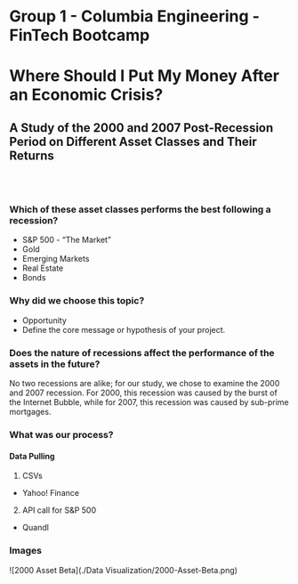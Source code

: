 # Group 1 - Columbia Engineering - FinTech Bootcamp
# Where Should I Put My Money After an Economic Crisis?
## A Study of the 2000 and 2007 Post-Recession Period on Different Asset Classes and Their Returns
<br></br>

### Which of these asset classes performs the best following a recession?

* S&P 500 - “The Market” 
* Gold
* Emerging Markets
* Real Estate
* Bonds

### Why did we choose this topic?

* Opportunity
* Define the core message or hypothesis of your project.

### Does the nature of recessions affect the performance of the assets in the future?

No two recessions are alike; for our study, we chose to examine the 2000 and 2007 recession. For 2000, this recession was caused by the burst of the Internet Bubble, while for 2007, this recession was caused by sub-prime mortgages.

### What was our process?

#### Data Pulling

1. CSVs
* Yahoo! Finance

2. API call for S&P 500
* Quandl


### Images

![2000 Asset Beta](./Data Visualization/2000-Asset-Beta.png)
